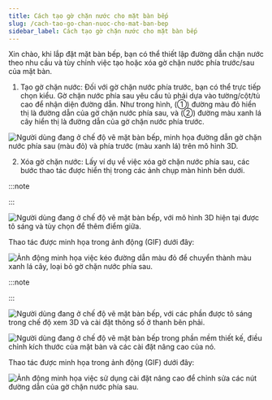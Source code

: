 ```yaml
---
title: Cách tạo gờ chặn nước cho mặt bàn bếp
slug: /cach-tao-go-chan-nuoc-cho-mat-ban-bep
sidebar_label: Cách tạo gờ chặn nước cho mặt bàn bếp
---
```


Xin chào, khi lắp đặt mặt bàn bếp, bạn có thể thiết lập đường dẫn chặn nước theo nhu cầu và tùy chỉnh việc tạo hoặc xóa gờ chặn nước phía trước/sau của mặt bàn.

1. Tạo gờ chặn nước: Đối với gờ chặn nước phía trước, bạn có thể trực tiếp chọn kiểu. Gờ chặn nước phía sau yêu cầu tủ phải dựa vào tường/cột/tủ cao để nhận diện đường dẫn. Như trong hình, (①) đường màu đỏ hiển thị là đường dẫn của gờ chặn nước phía sau, và (②) đường màu xanh lá cây hiển thị là đường dẫn của gờ chặn nước phía trước.

![Người dùng đang ở chế độ vẽ mặt bàn bếp, minh họa đường dẫn gờ chặn nước phía sau (màu đỏ) và phía trước (màu xanh lá) trên mô hình 3D.](https://storage.googleapis.com/jegavn_kb/images/714fb6d0-516d-4a50-b753-4d553f9d6e03.png)

2. Xóa gờ chặn nước: Lấy ví dụ về việc xóa gờ chặn nước phía sau, các bước thao tác được hiển thị trong các ảnh chụp màn hình bên dưới.

:::note

:::

![Người dùng đang ở chế độ vẽ mặt bàn bếp, với mô hình 3D hiện tại được tô sáng và tùy chọn để thêm điểm giữa.](https://storage.googleapis.com/jegavn_kb/images/96355220-4fcf-4e55-8c1e-303e7aa55071.png)

Thao tác được minh họa trong ảnh động (GIF) dưới đây:

![Ảnh động minh họa việc kéo đường dẫn màu đỏ để chuyển thành màu xanh lá cây, loại bỏ gờ chặn nước phía sau.](https://storage.googleapis.com/jegavn_kb/images/9ff547c9-a03a-4903-bdc6-abb9a612eb2a.gif)

:::note

:::

![Người dùng đang ở chế độ vẽ mặt bàn bếp, với các phần được tô sáng trong chế độ xem 3D và cài đặt thông số ở thanh bên phải.](https://storage.googleapis.com/jegavn_kb/images/e07598b4-34e8-45fe-b851-a1237596bd87.png)

![Người dùng đang ở chế độ vẽ mặt bàn bếp trong phần mềm thiết kế, điều chỉnh kích thước của mặt bàn và các cài đặt nâng cao của nó.](https://storage.googleapis.com/jegavn_kb/images/a6c020d4-9579-4a90-9ee9-59b90db08c60.png)

Thao tác được minh họa trong ảnh động (GIF) dưới đây:

![Ảnh động minh họa việc sử dụng cài đặt nâng cao để chỉnh sửa các nút đường dẫn của gờ chặn nước phía sau.](https://storage.googleapis.com/jegavn_kb/images/1d92c404-bd56-4f35-b741-f43190a5868e.gif)